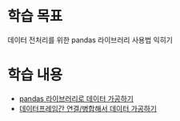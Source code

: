 # 학습 목표
데이터 전처리를 위한 pandas 라이브러리 사용법 익히기

# 학습 내용
- [pandas 라이브러리로 데이터 가공하기](https://github.com/kimayeon-hub/Python_for_AI/blob/master/Data%20Analysis/Pandas%20Library/processing%20data%20with%20Pandas%20Library.ipynb)
- [데이터프레임간 연결/병합해서 데이터 가공하기](https://github.com/kimayeon-hub/Python_for_AI/blob/master/Data%20Analysis/Pandas%20Library/merge%20dataframe%20with%20Pandas%20Library.ipynb)

